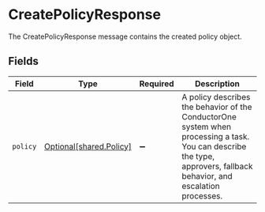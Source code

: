 # CreatePolicyResponse

The CreatePolicyResponse message contains the created policy object.


## Fields

| Field                                                                                                                                                                 | Type                                                                                                                                                                  | Required                                                                                                                                                              | Description                                                                                                                                                           |
| --------------------------------------------------------------------------------------------------------------------------------------------------------------------- | --------------------------------------------------------------------------------------------------------------------------------------------------------------------- | --------------------------------------------------------------------------------------------------------------------------------------------------------------------- | --------------------------------------------------------------------------------------------------------------------------------------------------------------------- |
| `policy`                                                                                                                                                              | [Optional[shared.Policy]](undefined/models/shared/policy.md)                                                                                                          | :heavy_minus_sign:                                                                                                                                                    | A policy describes the behavior of the ConductorOne system when processing a task. You can describe the type, approvers, fallback behavior, and escalation processes. |